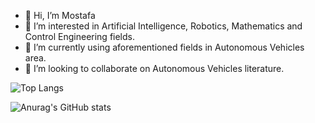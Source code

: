 - 👋 Hi, I’m Mostafa
- 👀 I’m interested in Artificial Intelligence, Robotics, Mathematics and Control Engineering fields.
- 🌱 I’m currently using aforementioned fields in Autonomous Vehicles area.
- 💞️ I’m looking to collaborate on Autonomous Vehicles literature.

<!---
MustafaLotfi/MustafaLotfi is a ✨ special ✨ repository because its `README.md` (this file) appears on your GitHub profile.
You can click the Preview link to take a look at your changes.
--->

![Top Langs](https://github-readme-stats.vercel.app/api/top-langs/?username=yourUsername&theme=radical)

![Anurag's GitHub stats](https://github-readme-stats.vercel.app/api?username=yourUsername&show_icons=true&theme=radical)
